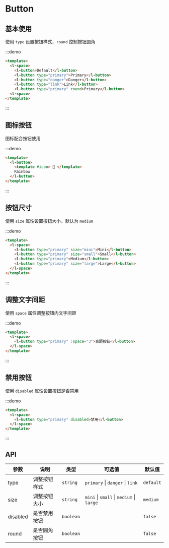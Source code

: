 # Button

## 基本使用

使用 `type` 设置按钮样式，`round` 控制按钮圆角

:::demo

```html
<template>
  <l-space>
    <l-button>Default</l-button>
    <l-button type="primary">Primary</l-button>
    <l-button type="danger">Danger</l-button>
    <l-button type="link">Link</l-button>
    <l-button type="primary" round>Primary</l-button>
  <l-space>
</template>
```

:::

## 图标按钮

图标配合按钮使用

:::demo

```html
<template>
  <l-button>
    <template #icon> 🌈 </template>
    Rainbow
  </l-button>
</template>
```

:::

## 按钮尺寸

使用 `size` 属性设置按钮大小，默认为 `medium`

:::demo

```html
<template>
  <l-space>
    <l-button type="primary" size="mini">Mini</l-button>
    <l-button type="primary" size="small">Small</l-button>
    <l-button type="primary">Medium</l-button>
    <l-button type="primary" size="large">Large</l-button>
  </l-space>
</template>
```

:::

## 调整文字间距

使用 `space` 属性调整按钮内文字间距

:::demo

```html
<template>
  <l-space>
    <l-button type="primary" :space="3">宽距按钮</l-button>
  </l-space>
</template>
```

:::

## 禁用按钮

使用 `disabled` 属性设置按钮是否禁用

:::demo

```html
<template>
  <l-space>
    <l-button type="primary" disabled>禁用</l-button>
  </l-space>
</template>
```

:::

## API

| 参数     | 说明         | 类型      | 可选值                                   | 默认值    |
| -------- | ------------ | --------- | ---------------------------------------- | --------- |
| type     | 调整按钮样式 | `string`  | `primary` \| `danger` \| `link`          | `default` |
| size     | 调整按钮大小 | `string`  | `mini` \| `small` \| `medium` \| `large` | `medium`  |
| disabled | 是否禁用按钮 | `boolean` |                                          | `false`   |
| round    | 是否圆角按钮 | `boolean` |                                          | `false`   |
